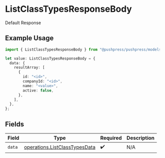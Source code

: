 # ListClassTypesResponseBody

Default Response

## Example Usage

```typescript
import { ListClassTypesResponseBody } from "@pushpress/pushpress/models/operations";

let value: ListClassTypesResponseBody = {
  data: {
    resultArray: [
      {
        id: "<id>",
        companyId: "<id>",
        name: "<value>",
        active: false,
      },
    ],
  },
};
```

## Fields

| Field                                                                          | Type                                                                           | Required                                                                       | Description                                                                    |
| ------------------------------------------------------------------------------ | ------------------------------------------------------------------------------ | ------------------------------------------------------------------------------ | ------------------------------------------------------------------------------ |
| `data`                                                                         | [operations.ListClassTypesData](../../models/operations/listclasstypesdata.md) | :heavy_check_mark:                                                             | N/A                                                                            |
